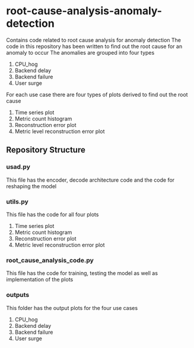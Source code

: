 # root-cause-analysis-anomaly-detection
Contains code related to root cause analysis for anomaly detection
The code in this repository has been written to find out the root cause for an anomaly to occur
The anomalies are grouped into four types
1. CPU_hog
2. Backend delay
3. Backend failure
4. User surge

For each use case there are four types of plots derived to find out the root cause
1. Time series plot
2. Metric count histogram
3. Reconstruction error plot
4. Metric level reconstruction error plot

## Repository Structure

### usad.py
This file has the encoder, decode architecture code and the code for reshaping the model

### utils.py
This file has the code for all four plots 
1. Time series plot
2. Metric count histogram
3. Reconstruction error plot
4. Metric level reconstruction error plot

### root_cause_analysis_code.py
This file has the code for training, testing the model as well as implementation of the plots

### outputs
This folder has the output plots for the four use cases
1. CPU_hog
2. Backend delay
3. Backend failure
4. User surge



